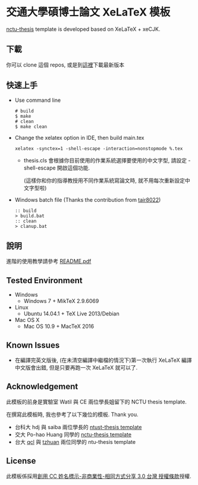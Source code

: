 # 交通大學碩博士論文 XeLaTeX 模板

[nctu-thesis](https://github.com/borting/nctu-thesis) template is developed based on XeLaTeX + xeCJK.

## 下載
  你可以 clone 這個 repos, 或是到[這裡](https://github.com/borting/nctu-thesis/tags)下載最新版本

## 快速上手
* Use command line

  ```
  # build
  $ make
  # clean
  $ make clean
  ```

* Change the xelatex option in IDE, then build main.tex

  ```
  xelatex -synctex=1 -shell-escape -interaction=nonstopmode %.tex
  ```
  * thesis.cls 會根據你目前使用的作業系統選擇要使用的中文字型, 請設定 -shell-escape 開啟這個功能.

    (這樣你和你的指導教授用不同作業系統寫論文時, 就不用每次重新設定中文字型啦)
* Windows batch file (Thanks the contribution from [tair8022](https://github.com/tair8022/nctu-thesis))
  ```
  :: build
  > build.bat
  :: clean
  > clanup.bat
  ```

## 說明
   進階的使用教學請參考 [README.pdf](https://github.com/borting/nctu-thesis/blob/master/README.pdf)

## Tested Environment
* Windows
  * Windows 7 + MikTeX 2.9.6069
* Linux
  * Ubuntu 14.04.1 + TeX Live 2013/Debian
* Mac OS X
  * Mac OS 10.9 + MacTeX 2016

## Known Issues
* 在編譯完英文版後, (在未清空編譯中繼檔的情況下)第一次執行 XeLaTeX 編譯中文版會出錯, 但是只要再跑一次 XeLaTeX 就可以了.

## Acknowledgement
   此模板的前身是實驗室 Watil 與 CE 兩位學長姐留下的 NCTU thesis template.

   在撰寫此模板時, 我也參考了以下幾位的模板. Thank you.
* 台科大 hdj 與 saiba 兩位學長的 [ntust-thesis template](https://code.google.com/archive/p/ntust-thesis/downloads)
* 交大 Po-hao Huang 同學的 [nctu-thesis template](https://github.com/Po-haoHuang/nctu-thesis)
* 台大 [qcl](https://github.com/qcl/qcl-master-thesis) 與 [tzhuan](https://github.com/tzhuan/ntu-thesis) 兩位同學的 ntu-thesis template

## License
   此模板係採用[創用 CC 姓名標示-非商業性-相同方式分享 3.0 台灣 授權條款](https://creativecommons.org/licenses/by-nc-sa/3.0/tw/legalcode)授權.
